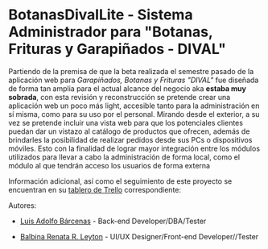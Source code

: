 # BotanasDivalLite - Sistema Administrador para "Botanas, Frituras y Garapiñados - DIVAL"

Partiendo de la premisa de que la beta realizada el semestre pasado de la aplicación web para *_Garapiñados, Botanas y Frituras "DIVAL"_* fue diseñada de forma tan amplia para el actual alcance del negocio aka **estaba muy sobrada**, con esta revisión y reconstrucción se pretende crear una aplicación web un poco más light, accesible tanto para la administración en sí misma, como para su uso por el personal.
Mirando desde el exterior, a su vez se pretende incluir una vista web para que los potenciales clientes puedan dar un vistazo al catálogo de productos que ofrecen, además de brindarles la posibilidad de realizar pedidos desde sus PCs o dispositivos móviles.
Esto con la finalidad de lograr mayor integración entre los módulos utilizados para llevar a cabo la administración de forma local, como el módulo al que tendrán acceso los usuarios de forma externa

Información adicional, así como el seguimiento de este proyecto se encuentran en su [tablero de Trello](https://trello.com/b/whGcBvNF) correspondiente:

Autores:

 - [Luis Adolfo Bárcenas](https://github.com/LuisBar05) - Back-end Developer/DBA/Tester
 
 - [Balbina Renata R. Leyton](https://github.com/BalbyReny) - UI/UX Designer/Front-end Developer//Tester